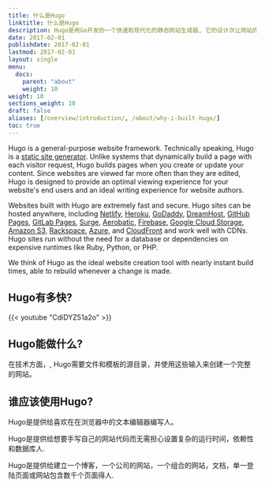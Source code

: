 ```yaml
---
title: 什么是Hugo
linktitle: 什么是Hugo
description: Hugo是用Go开发的一个快速和现代化的静态网站生成器, 它的设计次让网站的开发再次拥有乐趣。
date: 2017-02-01
publishdate: 2017-02-01
lastmod: 2017-02-01
layout: single
menu:
  docs:
    parent: "about"
    weight: 10
weight: 10
sections_weight: 10
draft: false
aliases: [/overview/introduction/, /about/why-i-built-hugo/]
toc: true
---
```


Hugo is a general-purpose website framework. Technically speaking, Hugo is a [static site generator][]. Unlike systems that dynamically build a page with each visitor request, Hugo builds pages when you create or update your content. Since websites are viewed far more often than they are edited, Hugo is designed to provide an optimal viewing experience for your website's end users and an ideal writing experience for website authors.

Websites built with Hugo are extremely fast and secure. Hugo sites can be hosted anywhere, including [Netlify][], [Heroku][], [GoDaddy][], [DreamHost][], [GitHub Pages][], [GitLab Pages][], [Surge][], [Aerobatic][], [Firebase][], [Google Cloud Storage][], [Amazon S3][], [Rackspace][], [Azure][], and [CloudFront][] and work well with CDNs. Hugo sites run without the need for a database or dependencies on expensive runtimes like Ruby, Python, or PHP.

We think of Hugo as the ideal website creation tool with nearly instant build times, able to rebuild whenever a change is made.

## Hugo有多快?

{{< youtube "CdiDYZ51a2o" >}}

## Hugo能做什么?

在技​​术方面，, Hugo需要文件和模板的源目录，并使用这些输入来创建一个完整的网站。

## 谁应该使用Hugo?

Hugo是提供给喜欢在在浏览器中的文本编辑器编写人。

Hugo是提供给想要手写自己的网站代码而无需担心设置复杂的运行时间，依赖性和数据库人.

Hugo是提供给建立一个博客，一个公司的网站，一个组合的网站，文档，单一登陆页面或网站包含数千个页面得人.

[@spf13]: https://twitter.com/@spf13
[aerobatic]: https://www.aerobatic.com/
[amazon s3]: https://aws.amazon.com/s3/
[azure]: https://docs.microsoft.com/en-us/azure/storage/blobs/storage-blob-static-website
[cloudfront]: https://aws.amazon.com/cloudfront/ "Amazon CloudFront"
[dreamhost]: https://www.dreamhost.com/
[firebase]: https://firebase.google.com/docs/hosting/ "Firebase static hosting"
[github pages]: https://pages.github.com/
[gitlab pages]: https://about.gitlab.com/features/pages/
[go language]: https://golang.org/
[godaddy]: https://www.godaddy.com/ "Godaddy.com Hosting"
[google cloud storage]: https://cloud.google.com/storage/
[heroku]: https://www.heroku.com/
[jekyll]: https://jekyllrb.com/
[middleman]: https://middlemanapp.com/
[nanoc]: https://nanoc.ws/
[netlify]: https://netlify.com
[rackspace]: https://www.rackspace.com/cloud/files
[surge]: https://surge.sh
[contributing to it]: https://github.com/gohugoio/hugo
[rackspace]: https://www.rackspace.com/cloud/files
[static site generator]: /about/benefits/
